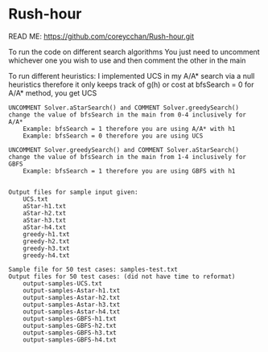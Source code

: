 # Rush-hour

READ ME: https://github.com/coreycchan/Rush-hour.git

To run the code on different search algorithms
You just need to uncomment whichever one you wish to use and then comment the other in the main

To run different heuristics: 
    I implemented UCS in my A/A* search via a null heuristics therefore it only keeps track of g(h) or cost
    at bfsSearch = 0 for A/A* method, you get UCS

    UNCOMMENT Solver.aStarSearch() and COMMENT Solver.greedySearch()
    change the value of bfsSearch in the main from 0-4 inclusively for A/A*
        Example: bfsSearch = 1 therefore you are using A/A* with h1
        Example: bfsSearch = 0 therefore you are using UCS

    UNCOMMENT Solver.greedySearch() and COMMENT Solver.aStarSearch()
    change the value of bfsSearch in the main from 1-4 inclusively for GBFS
        Example: bfsSearch = 1 therefore you are using GBFS with h1


    Output files for sample input given: 
        UCS.txt
        aStar-h1.txt
        aStar-h2.txt
        aStar-h3.txt
        aStar-h4.txt
        greedy-h1.txt
        greedy-h2.txt
        greedy-h3.txt
        greedy-h4.txt

    Sample file for 50 test cases: samples-test.txt
    Output files for 50 test cases: (did not have time to reformat)
        output-samples-UCS.txt
        output-samples-Astar-h1.txt
        output-samples-Astar-h2.txt
        output-samples-Astar-h3.txt
        output-samples-Astar-h4.txt
        output-samples-GBFS-h1.txt
        output-samples-GBFS-h2.txt
        output-samples-GBFS-h3.txt
        output-samples-GBFS-h4.txt
